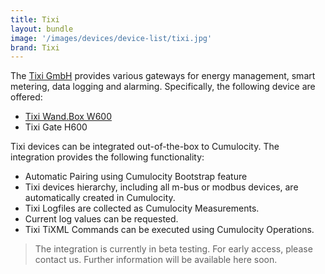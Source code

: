 ```yaml
---
title: Tixi
layout: bundle
image: '/images/devices/device-list/tixi.jpg'
brand: Tixi
---
```


The [Tixi GmbH](http://www.tixi.de/) provides various gateways for energy management, smart metering, data logging and alarming. Specifically, the following device are offered:
* [Tixi Wand.Box W600](http://www.tixi.com/456/)
* Tixi Gate H600

Tixi devices can be integrated out-of-the-box to Cumulocity. The integration provides the following functionality:
* Automatic Pairing using Cumulocity Bootstrap feature
* Tixi devices hierarchy, including all m-bus or modbus devices, are automatically created in Cumulocity.
* Tixi Logfiles are collected as Cumulocity Measurements.
* Current log values can be requested.
* Tixi TiXML Commands can be executed using Cumulocity Operations. 

> The integration is currently in beta testing. For early access, please contact us. Further information will be available here soon.
